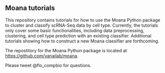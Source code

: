 ## Moana tutorials

This repository contains tutorials for how to use the Moana Python package to cluster and classify scRNA-Seq data by cell type. Currently, the tutorials only cover some basic functionalities, including data preprocessing, clustering, and cell type prediction with an existing classifier. Additional tutorials showing how to construct a new Moana classifier are forthcoming.

The repostitory for the Moana Python package is located at https://github.com/yanailab/moana.

Please tweet @flo_compbio for questions.
